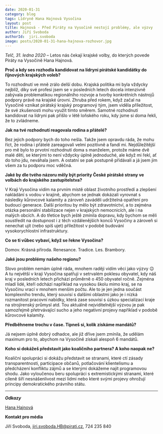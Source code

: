 ```yaml
---
date: 2020-01-31
category: blog
tags: Lídryně Hana Hajnová Vysočina
layout: post
title: Hajnová - Před Piráty na Vysočině nestojí problémy, ale výzvy
author: Jiří Svoboda  
authorId:  jiri.svoboda
image: posts/2020-01-31-hana-hajnova-rozhovor.jpg
---
```


*Telč, 31. ledna 2020* – Letos nás čekají krajské volby, do kterých povede Piráty na Vysočině Hana Hajnová. 

**Proč a kdy ses rozhodla kandidovat na lídryni pirátské kandidátky do říjnových krajských voleb?**

To rozhodnutí ve mně zrálo delší dobu. Krajská politika mi byla vždycky nejblíž, díky své profesi jsem se v posledních letech docela intenzivně zabývala problematikou regionálního rozvoje a tvorby konkrétních nástrojů podpory právě na krajské úrovni. Zhruba před rokem, když začal na Vysočině vznikat pirátský krajský programový tým, jsem viděla příležitost, že své zkušenosti mohu využít tímto směrem. Samotné rozhodnutí kandidovat na lídryni pak přišlo v létě loňského roku, kdy jsme si doma řekli, že to zvládneme. 

**Jak na tvé rozhodnutí reagovala rodina a přátelé?**

Bez jejich podpory bych do toho nešla. Takže jsem opravdu ráda, že mohu říct, že rodina i přátelé zareagovali velmi pozitivně a fandí mi. Nejdůležitější pro mě bylo to prvotní rozhodnutí doma s manželem, protože máme dvě malé děti, se kterými to není vždycky úplně jednoduché, ale když mi řekl, ať do toho jdu, neváhala jsem. A ostatní se pak postupně přidávali a já jsem jim všem za tu podporu moc vděčná.   

**Jaké by dle tvého názoru měly být priority České pirátské strany ve volbách do krajského zastupitelstva?**

V Kraji Vysočina vidím na prvním místě oblast životního prostředí a zlepšení nakládání s vodou v krajině, abychom se jednak dokázali vyrovnat s následky kůrovcové kalamity a zároveň zaváděli udržitelná opatření pro budoucí generace. Další prioritou by mělo být zdravotnictví, a to zejména otázka personální stabilizace nejen v krajských nemocnicích, ale i na malých obcích. A do třetice bych ještě zmínila dopravu, kdy bychom se měli soustředit na dostupnost i z těch vzdálenějších konců Vysočiny a zároveň si nenechat ujít (nebo spíš ujet) příležitost v podobě budování vysokorychlostní infrastruktury.

**Co se ti vůbec vybaví, když se řekne Vysočina?**

Domov. Krásná příroda. Renesance. Tradice. Les. Brambory.  

**Jaké jsou problémy našeho regionu?**

Slovo problém nemám úplně ráda, mnohem raději vidím věci jako výzvy 😉 A tu největší v kraji Vysočina spatřuji v setrvalém poklesu obyvatel, kdy náš kraj v posledních letech přichází průměrně o 450 obyvatel ročně. Zejména mladí lidé, kteří odchází například na vysokou školu mimo kraj, se na Vysočinu vrací v mnohem menším počtu. Ale to je jen jedna součást komplexního trendu, který souvisí s dalšími oblastmi jako je i nízká rozmanitost pracovní nabídky, která zase souvisí s úzkou specializací kraje na strojírenský průmysl atd. Tou aktuálně nejviditelnější výzvou je pak samozřejmě přetrvávající sucho a jeho negativní projevy například v podobě kůrovcové kalamity. 

**Předběhneme trochu v čase. Tipneš si, kolik získáme mandátů?**

Já nejsem úplně dobrý odhadce, ale již dříve jsem zmínila, že udělám maximum pro to, abychom na Vysočině získali alespoň 6 mandátů.

**Koho si dokážeš představit jako koaličního partnera? A koho naopak ne?**

Koaliční spolupráci si dokážu představit se stranami, které ctí zásady transparentnosti, participace občanů, potlačování klientelismu a předcházení konfliktu zájmů a se kterými dokážeme najít programovou shodu. Jako vyloučenou beru spolupráci s extremistickými stranami, které cíleně šíří nesnášenlivost mezi lidmi nebo které svými projevy ohrožují principy demokratického právního státu. 

---

***Odkazy***

[Hana Hajnová](https://vysocina.pirati.cz/lide/hana-hajnova/)


**Kontakt pro média**

Jiří Svoboda, <jiri.svoboda.HB@pirati.cz>, 724 235 840
